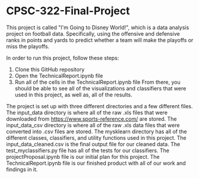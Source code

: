 # CPSC-322-Final-Project

This project is called "I'm Going to Disney World!", which is a data analysis project on football data. Specifically, using the offensive and defensive ranks in points and yards to predict whether a team will make the playoffs or miss the playoffs. 

In order to run this project, follow these steps:
1. Clone this GitHub repository
2. Open the TechnicalReport.ipynb file
3. Run all of the cells in the TechnicalReport.ipynb file
From there, you should be able to see all of the visualizations and classifiers that were used in this project, as well as, all of the results.

The project is set up with three different directories and a few different files. The input_data directory is where all of the raw .xls files that were downloaded from https://www.sports-reference.com/ are stored. The input_data_csv directory is where all of the raw .xls data files that were converted into .csv files are stored. The mysklearn directory has all of the different classes, classifiers, and utility functions used in this project. The input_data_cleaned.csv is the final output file for our cleaned data. The test_myclassifiers.py file has all of the tests for our classifiers. The projectProposal.ipynb file is our initial plan for this project. The TechnicalReport.ipynb file is our finished product with all of our work and findings in it.
